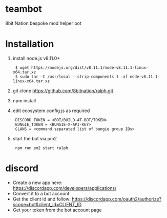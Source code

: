 # teambot

8bit Nation bespoke mod helper bot

# Installation

1. install node.js v8.11.0+

        $ wget https://nodejs.org/dist/v8.11.1/node-v8.11.1-linux-x64.tar.xz
        $ sudo tar -C /usr/local --strip-components 1 -xf node-v8.11.1-linux-x64.tar.xz 

2. git clone https://github.com/8bitnation/ralph.git
3. npm install
4. edit ecosystem.config.js as required

        DISCORD_TOKEN = <BOT/BUILD-AT-BOT/TOKEN>
        BUNGIE_TOKEN = <BUNGIE-X-API-KEY>
        CLANS = <command separated list of bungie group IDs>

5. start the bot via pm2 

        npm run pm2 start ralph

# discord

- Create a new app here: https://discordapp.com/developers/applications/
- Convert it to a bot account
- Get the client id and follow: https://discordapp.com/oauth2/authorize?scope=bot&client_id=CLIENT_ID
- Get your token from the bot account page
